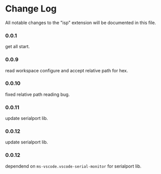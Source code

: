 # Change Log

All notable changes to the "isp" extension will be documented in this file.

### 0.0.1
get all start.
### 0.0.9
read workspace configure and accept relative path for hex.
### 0.0.10
fixed relative path reading bug.
### 0.0.11
update serialport lib.
### 0.0.12
update serialport lib.
### 0.0.12
dependend on `ms-vscode.vscode-serial-monitor` for serialport lib.
